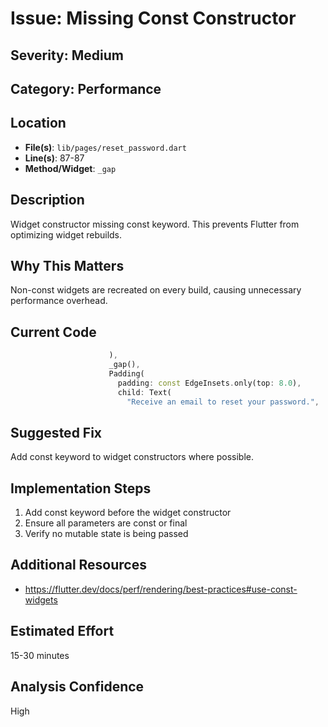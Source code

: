 # Issue: Missing Const Constructor

## Severity: Medium

## Category: Performance

## Location
- **File(s)**: `lib/pages/reset_password.dart`
- **Line(s)**: 87-87
- **Method/Widget**: `_gap`

## Description
Widget constructor missing const keyword. This prevents Flutter from optimizing widget rebuilds.

## Why This Matters
Non-const widgets are recreated on every build, causing unnecessary performance overhead.

## Current Code
```dart
                      ),
                      _gap(),
                      Padding(
                        padding: const EdgeInsets.only(top: 8.0),
                        child: Text(
                          "Receive an email to reset your password.",
```

## Suggested Fix
Add const keyword to widget constructors where possible.

## Implementation Steps
1. Add const keyword before the widget constructor
2. Ensure all parameters are const or final
3. Verify no mutable state is being passed

## Additional Resources
- https://flutter.dev/docs/perf/rendering/best-practices#use-const-widgets

## Estimated Effort
15-30 minutes

## Analysis Confidence
High
